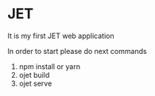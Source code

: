# JET
It is my first JET web application

In order to start please do next commands

1. npm install or yarn
2. ojet build
3. ojet serve
